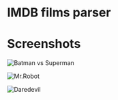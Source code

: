 # IMDB films parser

# Screenshots

![Batman vs Superman](http://s8.hostingkartinok.com/uploads/images/2016/09/68d69b60672089c779ef10951006cf86.jpg)

![Mr.Robot](http://s8.hostingkartinok.com/uploads/images/2016/09/9fcef4d7a61cb96535a7fedee368666c.jpg)

![Daredevil](http://s8.hostingkartinok.com/uploads/images/2016/09/939faae2744271cb89547bef6fddbaa0.jpg)